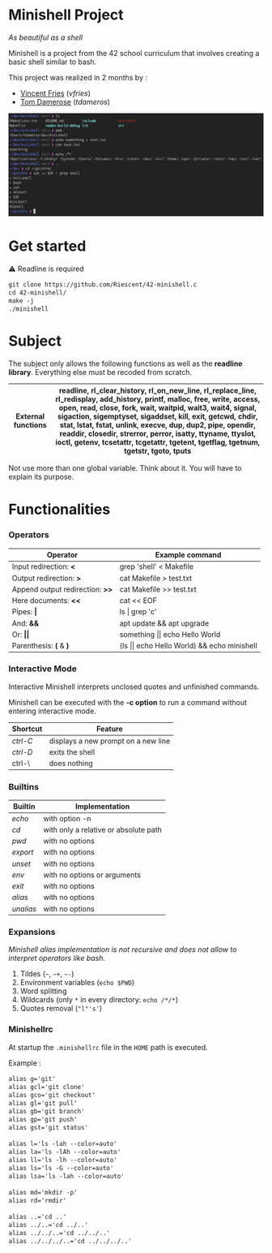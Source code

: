# Minishell Project

*As beautiful as a shell*

Minishell is a project from the 42 school curriculum that involves creating a basic shell similar to bash.

This project was realized in 2 months by :

- [Vincent Fries](https://github.com/Riescent) (_vfries_)
- [Tom Damerose](https://github.com/tdameros) (_tdameros_)

![Minishell example](example.png)

# Get started

 ⚠️ Readline is required
```
git clone https://github.com/Riescent/42-minishell.c
cd 42-minishell/
make -j
./minishell
```

# Subject

The subject only allows the following functions as well as the **readline library**. Everything else must be recoded from scratch.


| External functions | readline, rl_clear_history, rl_on_new_line, rl_replace_line, rl_redisplay, add_history, printf, malloc, free, write, access, open, read, close, fork, wait, waitpid, wait3, wait4, signal, sigaction, sigemptyset, sigaddset, kill, exit, getcwd, chdir, stat, lstat, fstat, unlink, execve, dup, dup2, pipe, opendir, readdir, closedir, strerror, perror, isatty, ttyname, ttyslot, ioctl, getenv, tcsetattr, tcgetattr, tgetent, tgetflag, tgetnum, tgetstr, tgoto, tputs |
|--------------------|------------------------------------------------------------------------------------------------------------------------------------------------------------------------------------------------------------------------------------------------------------------------------------------------------------------------------------------------------------------------------------------------------------------------------------------------------------------------------|

Not use more than one global variable. Think about it. You will have to explain
its purpose.


# Functionalities

### Operators

| Operator                          | Example command                                       |
|-----------------------------------|-------------------------------------------------------|
| Input redirection: **<**          | grep 'shell' < Makefile                               |
| Output redirection: **>**         | cat Makefile > test.txt                               |
| Append output redirection: **>>** | cat Makefile >> test.txt                              |
| Here documents: **<<**            | cat << EOF                                            |
| Pipes: **&#124;**                 | ls &#124; grep 'c'                                    |
| And: **&&**                       | apt update && apt upgrade                             |
| Or: **&#124;&#124;**              | something &#124;&#124; echo Hello World               |
| Parenthesis: **(** & **)**        | (ls &#124;&#124; echo Hello World) && echo minishell  |
 
### Interactive Mode

Interactive Minishell interprets unclosed quotes and unfinished commands.

Minishell can be executed with the **-c option** to run a command without entering interactive mode.

| Shortcut | Feature                             |
|----------|-------------------------------------|
| *ctrl-C* | displays a new prompt on a new line |
| *ctrl-D* | exits the shell                     |
| ctrl-\   | does nothing                        |

### Builtins

| Builtin   | Implementation                        |
|-----------|---------------------------------------|
| *echo*    | with option -n                        |
| *cd*      | with only a relative or absolute path |
| *pwd*     | with no options                       |
| *export*  | with no options                       |
| *unset*   | with no options                       |
| *env*     | with no options or arguments          |
| *exit*    | with no options                       |
| *alias*   | with no options                       |
| *unalias* | with no options                       |

### Expansions

_Minishell alias implementation is not recursive and does not allow to interpret operators like bash._

1. Tildes (`~`, `~+`, `~-`)
2. Environment variables (`echo $PWD`)
3. Word splitting
4. Wildcards (only `*` in every directory: `echo /*/*`)
5. Quotes removal (`"l"'s'`)

### Minishellrc

At startup the `.minishellrc` file in the `HOME` path is executed.

Example :

```
alias g='git'
alias gcl='git clone'
alias gco='git checkout'
alias gl='git pull'
alias gb='git branch'
alias gp='git push'
alias gst='git status'

alias l='ls -lah --color=auto'
alias la='ls -lAh --color=auto'
alias ll='ls -lh --color=auto'
alias ls='ls -G --color=auto'
alias lsa='ls -lah --color=auto'

alias md='mkdir -p'
alias rd='rmdir'

alias ..='cd ..'
alias ../..='cd ../..'
alias ../../..='cd ../../..'
alias ../../../..='cd ../../../..'
```
